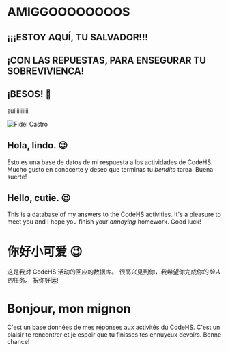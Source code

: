 # AMIGGOOOOOOOOS
## ¡¡¡ESTOY AQUÍ, TU SALVADOR!!!
## ¡CON LAS REPUESTAS, PARA ENSEGURAR TU SOBREVIVIENCA!
## ¡BESOS! 💋

suiiiiiiiiii

<img src="https://ichef.bbci.co.uk/news/976/cpsprodpb/090D/production/_92671320_003384846-1.jpg.webp" alt="Fidel Castro"/>

## Hola, lindo. 😉
Esto es una base de datos de mi respuesta a los actividades de CodeHS.
Mucho gusto en conocerte y deseo que terminas tu *bendito* tarea.
Buena suerte!

## Hello, cutie. 😉
This is a database of my answers to the CodeHS activities.
It's a pleasure to meet you and I hope you finish your *annoying* homework.
Good luck!

# 你好小可爱 😉
这是我对 CodeHS 活动的回应的数据库。
很高兴见到你，我希望你完成你的*恼人的*任务。
祝你好运!

# Bonjour, mon mignon
C'est un base données de mes réponses aux activités du CodeHS.
C'est un plaisir te rencontrer et je espoir que tu finisses tes ennuyeux devoirs.
Bonne chance!
